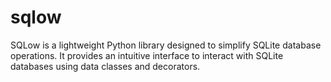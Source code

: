 # sqlow
SQLow is a lightweight Python library designed to simplify SQLite database operations. It provides an intuitive interface to interact with SQLite databases using data classes and decorators. 
